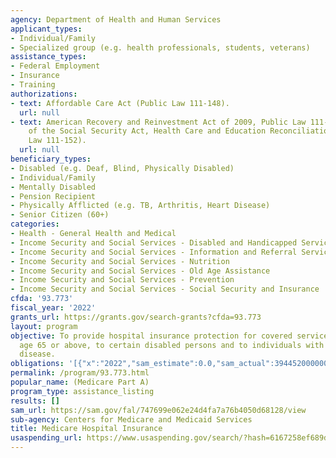 ```yaml
---
agency: Department of Health and Human Services
applicant_types:
- Individual/Family
- Specialized group (e.g. health professionals, students, veterans)
assistance_types:
- Federal Employment
- Insurance
- Training
authorizations:
- text: Affordable Care Act (Public Law 111-148).
  url: null
- text: American Recovery and Reinvestment Act of 2009, Public Law 111-5, Title XVIII
    of the Social Security Act, Health Care and Education Reconciliation Act (Public
    Law 111-152).
  url: null
beneficiary_types:
- Disabled (e.g. Deaf, Blind, Physically Disabled)
- Individual/Family
- Mentally Disabled
- Pension Recipient
- Physically Afflicted (e.g. TB, Arthritis, Heart Disease)
- Senior Citizen (60+)
categories:
- Health - General Health and Medical
- Income Security and Social Services - Disabled and Handicapped Services
- Income Security and Social Services - Information and Referral Services
- Income Security and Social Services - Nutrition
- Income Security and Social Services - Old Age Assistance
- Income Security and Social Services - Prevention
- Income Security and Social Services - Social Security and Insurance
cfda: '93.773'
fiscal_year: '2022'
grants_url: https://grants.gov/search-grants?cfda=93.773
layout: program
objective: To provide hospital insurance protection for covered services to persons
  age 65 or above, to certain disabled persons and to individuals with chronic renal
  disease.
obligations: '[{"x":"2022","sam_estimate":0.0,"sam_actual":394452000000.0,"usa_spending_actual":338651502277.16},{"x":"2023","sam_estimate":400359000000.0,"sam_actual":0.0,"usa_spending_actual":390223092330.85},{"x":"2024","sam_estimate":403274000000.0,"sam_actual":0.0,"usa_spending_actual":385365791804.64}]'
permalink: /program/93.773.html
popular_name: (Medicare Part A)
program_type: assistance_listing
results: []
sam_url: https://sam.gov/fal/747699e062e24d4fa7a76b4050d68128/view
sub-agency: Centers for Medicare and Medicaid Services
title: Medicare Hospital Insurance
usaspending_url: https://www.usaspending.gov/search/?hash=6167258ef689da8eab05b03f7c98ec81
---
```

